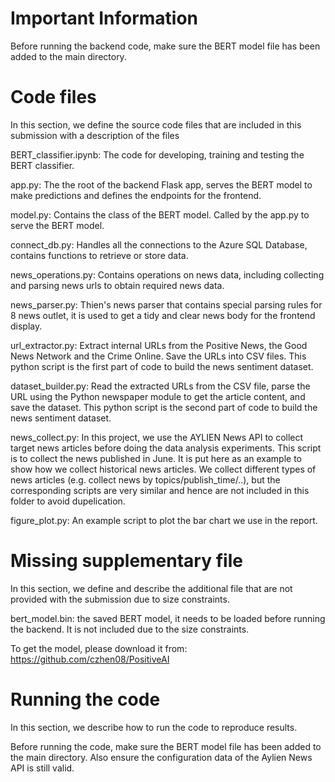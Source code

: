 Important Information
================================================
Before running the backend code, make sure the BERT model file has been added to the main directory.


Code files
================================================
In this section, we define the source code files that are included in this submission with a description of the files 

BERT_classifier.ipynb: The code for developing, training and testing the BERT classifier.

app.py: The the root of the backend Flask app, serves the BERT model to make predictions and defines the endpoints for the frontend. 

model.py: Contains the class of the BERT model. Called by the app.py to serve the BERT model.

connect_db.py: Handles all the connections to the Azure SQL Database, contains functions to retrieve or store data.

news_operations.py: Contains operations on news data, including collecting and parsing news urls to obtain required news data.

news_parser.py: Thien's news parser that contains special parsing rules for 8 news outlet, it is used to get a tidy and clear news body for the frontend display.

url_extractor.py: Extract internal URLs from the Positive News, the Good News Network and the Crime Online. Save the URLs into CSV files. This python script is the first part of code to build the news sentiment dataset.

dataset_builder.py: Read the extracted URLs from the CSV file, parse the URL using the Python newspaper module to get the article content, and save the dataset. This python script is the second part of code to build the news sentiment dataset.

news_collect.py: In this project, we use the AYLIEN News API to collect target news articles before doing the data analysis experiments. This script is to collect the news published in June. It is put here as an example to show how we collect historical news articles. We collect different types of news articles (e.g. collect news by topics/publish_time/..), but the corresponding scripts are very similar and hence are not included in this folder to avoid dupelication.

figure_plot.py: An example script to plot the bar chart we use in the report.


Missing supplementary file
================================================
In this section, we define and describe the additional file that are not provided with the submission due to size constraints.

bert_model.bin: the saved BERT model, it needs to be loaded before running the backend. It is not included due to the size constraints.

To get the model, please download it from: https://github.com/czhen08/PositiveAI


Running the code
================
In this section, we describe how to run the code to reproduce results.

Before running the code, make sure the BERT model file has been added to the main directory. Also ensure the configuration data of the Aylien News API is still valid.